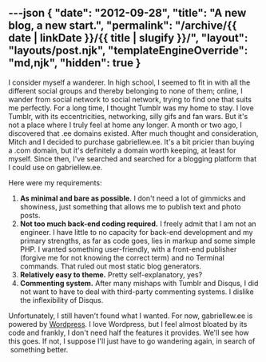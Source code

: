 ---json
{
	"date": "2012-09-28",
	"title": "A new blog, a new start.",
	"permalink": "/archive/{{ date | linkDate }}/{{ title | slugify }}/",
	"layout": "layouts/post.njk",
	"templateEngineOverride": "md,njk",
	"hidden": true
}
---

I consider myself a wanderer. In high school, I seemed to fit in with all the different social groups and thereby belonging to none of them; online, I wander from social network to social network, trying to find one that suits me perfectly. For a long time, I thought Tumblr was my home to stay. I love Tumblr, with its eccentricities, networking, silly gifs and fan wars. But it's not a place where I truly feel at home any longer. A month or two ago, I discovered that .ee domains existed. After much thought and consideration, Mitch and I decided to purchase gabriellew.ee. It's a bit pricier than buying a .com domain, but it's definitely a domain worth keeping, at least for myself. Since then, I've searched and searched for a blogging platform that I could use on gabriellew.ee.

<!--more-->

Here were my requirements:

1.	**As minimal and bare as possible.** I don't need a lot of gimmicks and showiness, just something that allows me to publish text and photo posts.
2.	**Not too much back-end coding required.** I freely admit that I am not an engineer. I have little to no capacity for back-end development and my primary strengths, as far as code goes, lies in markup and some simple PHP. I wanted something user-friendly, with a front-end publisher (forgive me for not knowing the correct term) and no Terminal commands. That ruled out most static blog generators.
3.	**Relatively easy to theme.** Pretty self-explanatory, yes?
4.	**Commenting system.** After many mishaps with Tumblr and Disqus, I did not want to have to deal with third-party commenting systems. I dislike the inflexibility of Disqus.

Unfortunately, I still haven't found what I wanted. For now, gabriellew.ee is powered by [Wordpress](http://wordpress.org/). I love Wordpress, but I feel almost bloated by its code and frankly, I don't need half the features it provides. We'll see how this goes. If not, I suppose I'll just have to go wandering again, in search of  something better.